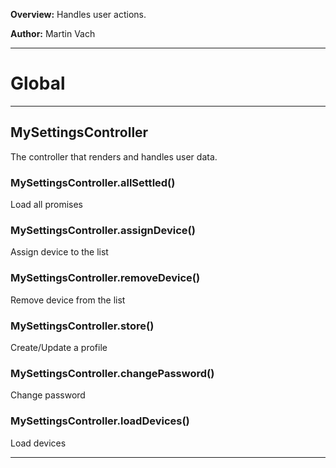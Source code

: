 **Overview:** Handles user actions.



**Author:** Martin Vach




* * *

# Global





* * *

## MySettingsController
The controller that renders and handles user data.

### MySettingsController.allSettled() 

Load all promises


### MySettingsController.assignDevice() 

Assign device to the list


### MySettingsController.removeDevice() 

Remove device from the list


### MySettingsController.store() 

Create/Update a profile


### MySettingsController.changePassword() 

Change password


### MySettingsController.loadDevices() 

Load devices




* * *
